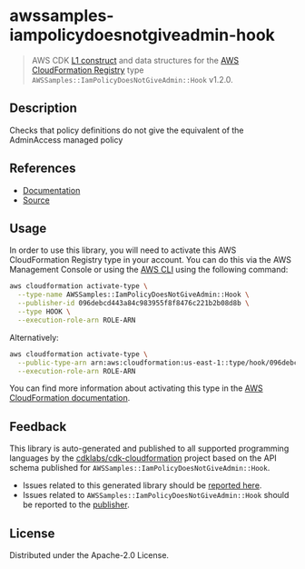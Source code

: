 # awssamples-iampolicydoesnotgiveadmin-hook

> AWS CDK [L1 construct] and data structures for the [AWS CloudFormation Registry] type `AWSSamples::IamPolicyDoesNotGiveAdmin::Hook` v1.2.0.

[L1 construct]: https://docs.aws.amazon.com/cdk/latest/guide/constructs.html
[AWS CloudFormation Registry]: https://docs.aws.amazon.com/AWSCloudFormation/latest/UserGuide/registry.html

## Description

Checks that policy definitions do not give the equivalent of the AdminAccess managed policy

## References

* [Documentation](https://github.com/aws-cloudformation/aws-cloudformation-samples/blob/main/hooks/python-hooks/no-admin-statements/README.md)
* [Source](https://github.com/aws-cloudformation/aws-cloudformation-samples/tree/main/hooks/python-hooks/no-admin-statements)

## Usage

In order to use this library, you will need to activate this AWS CloudFormation Registry type in your account. You can do this via the AWS Management Console or using the [AWS CLI](https://aws.amazon.com/cli/) using the following command:

```sh
aws cloudformation activate-type \
  --type-name AWSSamples::IamPolicyDoesNotGiveAdmin::Hook \
  --publisher-id 096debcd443a84c983955f8f8476c221b2b08d8b \
  --type HOOK \
  --execution-role-arn ROLE-ARN
```

Alternatively:

```sh
aws cloudformation activate-type \
  --public-type-arn arn:aws:cloudformation:us-east-1::type/hook/096debcd443a84c983955f8f8476c221b2b08d8b/AWSSamples-IamPolicyDoesNotGiveAdmin-Hook \
  --execution-role-arn ROLE-ARN
```

You can find more information about activating this type in the [AWS CloudFormation documentation](https://docs.aws.amazon.com/AWSCloudFormation/latest/UserGuide/registry-public.html).

## Feedback

This library is auto-generated and published to all supported programming languages by the [cdklabs/cdk-cloudformation] project based on the API schema published for `AWSSamples::IamPolicyDoesNotGiveAdmin::Hook`.

* Issues related to this generated library should be [reported here](https://github.com/cdklabs/cdk-cloudformation/issues/new?title=Issue+with+%40cdk-cloudformation%2Fawssamples-iampolicydoesnotgiveadmin-hook+v1.2.0).
* Issues related to `AWSSamples::IamPolicyDoesNotGiveAdmin::Hook` should be reported to the [publisher](https://github.com/aws-cloudformation/aws-cloudformation-samples/blob/main/hooks/python-hooks/no-admin-statements/README.md).

[cdklabs/cdk-cloudformation]: https://github.com/cdklabs/cdk-cloudformation

## License

Distributed under the Apache-2.0 License.
